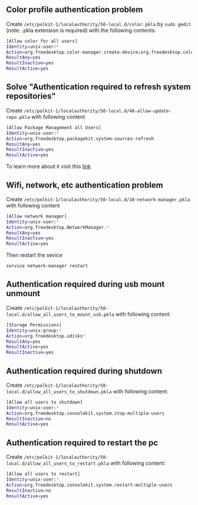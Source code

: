 ## Color profile authentication problem
Create `/etc/polkit-1/localauthority/50-local.d/color.pkla` by `sudo gedit` (note: .pkla extension is required) with the following contents:
```bash
[Allow color for all users]
Identity=unix-user:*
Action=org.freedesktop.color-manager.create-device;org.freedesktop.color-manager.create-profile;org.freedesktop.color-manager.delete-device;org.freedesktop.color-manager.delete-profile;org.freedesktop.color-manager.modify-device;org.freedesktop.color-manager.modify-profile
ResultAny=yes
ResultInactive=yes
ResultActive=yes
```

## Solve "Authentication required to refresh system repositories"
Create `/etc/polkit-1/localauthority/50-local.d/46-allow-update-repo.pkla` with following content
```bash
[Allow Package Management all Users]
Identity=unix-user:*
Action=org.freedesktop.packagekit.system-sources-refresh
ResultAny=yes
ResultInactive=yes
ResultActive=yes
```
To learn more about it visit this [link](https://c-nergy.be/blog/?p=14051)

## Wifi, network, etc authentication problem
Create `/etc/polkit-1/localauthority/50-local.d/10-network-manager.pkla` with following content

```bash
[Allow network manager]
Identity=unix-user:*
Action=org.freedesktop.NetworkManager.*
ResultAny=yes
ResultInactive=yes
ResultActive=yes
```
Then restart the sevice
```bash
service network-manager restart
```

## Authentication required during usb mount unmount
Create `/etc/polkit-1/localauthority/50-local.d/allow_all_users_to_mount_usb.pkla` with following content:
```bash
[Storage Permissions]
Identity=unix-group:*
Action=org.freedesktop.udisks*
ResultAny=yes
ResultActive=yes
ResultInactive=yes
```
## Authentication required during shutdown
Create `/etc/polkit-1/localauthority/50-local.d/allow_all_users_to_shutdown.pkla` with following content:
```bash
[Allow all users to shutdown]
Identity=unix-user:*
Action=org.freedesktop.consolekit.system.stop-multiple-users
ResultInactive=no
ResultActive=yes
```

## Authentication required to restart the pc
Create `/etc/polkit-1/localauthority/50-local.d/allow_all_users_to_restart.pkla` with following content:
```bash
[Allow all users to restart]
Identity=unix-user:*
Action=org.freedesktop.consolekit.system.restart-multiple-users
ResultInactive=no
ResultActive=yes
```






